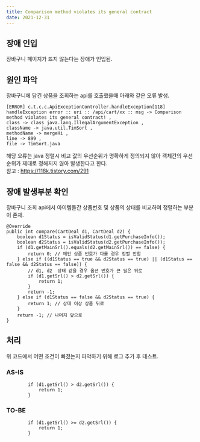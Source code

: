 ```yaml
---
title: Comparison method violates its general contract
date: 2021-12-31
---
```


## 장애 인입
장바구니 페이지가 뜨지 않는다는 장애가 인입됨.

## 원인 파악
장바구니에 담긴 상품을 조회하는 api를 호출했을때 아래와 같은 오류 발생.  
```
[ERROR] c.t.c.c.ApiExceptionController.handleException[118] handleException error :: uri :: /api/cart/xx :: msg -> Comparison method violates its general contract! ,
class -> class java.lang.IllegalArgumentException ,
className -> java.util.TimSort ,
methodName -> mergeHi ,
line -> 899 ,
file -> TimSort.java
```

해당 오류는 java 정렬시 비교 값의 우선순위가 명확하게 정의되지 않아 객체간의 우선순위가 제대로 정해지지 않아 발생한다고 한다.  
참고 : https://118k.tistory.com/291  

## 장애 발생부분 확인
장바구니 조회 api에서 아이템들간 상품번호 및 상품의 상태를 비교하여 정렬하는 부분이 존재.  

```
@Override
public int compare(CartDeal d1, CartDeal d2) {
    boolean d1Status = isValidStatus(d1.getPurchaseInfo());
    boolean d2Status = isValidStatus(d2.getPurchaseInfo());
    if (d1.getMainSrl().equals(d2.getMainSrl()) == false) {
        return 0; // 메인 상품 번호가 다를 경우 정렬 안함
    } else if ((d1Status == true && d2Status == true) || (d1Status == false && d2Status == false)) {
        // d1, d2  상태 같을 경우 옵션 번호가 큰 딜은 뒤로
        if (d1.getSrl() > d2.getSrl()) {
            return 1;
        }
        return -1;
    } else if (d1Status == false && d2Status == true) {
        return 1; // 상태 이상 상품 뒤로
    }
    return -1; // 나머지 앞으로
}
```

## 처리
위 코드에서 어떤 조건이 빠졌는지 파악하기 위해 로그 추가 후 테스트.  

### AS-IS
```
        if (d1.getSrl() > d2.getSrl()) {
            return 1;
        }
```

### TO-BE
```
        if (d1.getSrl() >= d2.getSrl()) {
            return 1;
        }
```

